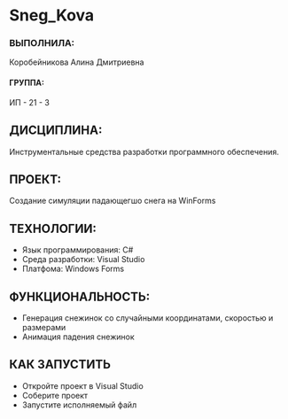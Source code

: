 # Sneg_Kova

### ВЫПОЛНИЛА:
Коробейникова Алина Дмитриевна
#### ГРУППА:
ИП - 21 - 3

## ДИСЦИПЛИНА:

Инструментальные средства разработки программного обеспечения.

## ПРОЕКТ: 

Создание симуляции падающегшо снега на WinForms

## ТЕХНОЛОГИИ:

+ Язык программирования: C#
+ Среда разработки: Visual Studio
+ Платфома: Windows Forms

## ФУНКЦИОНАЛЬНОСТЬ:

+ Генерация снежинок со случайными координатами, скоростью и размерами
+ Анимация падения снежинок

## КАК ЗАПУСТИТЬ

+ Откройте проект в Visual Studio
+ Соберите проект
+ Запустите исполняемый файл
